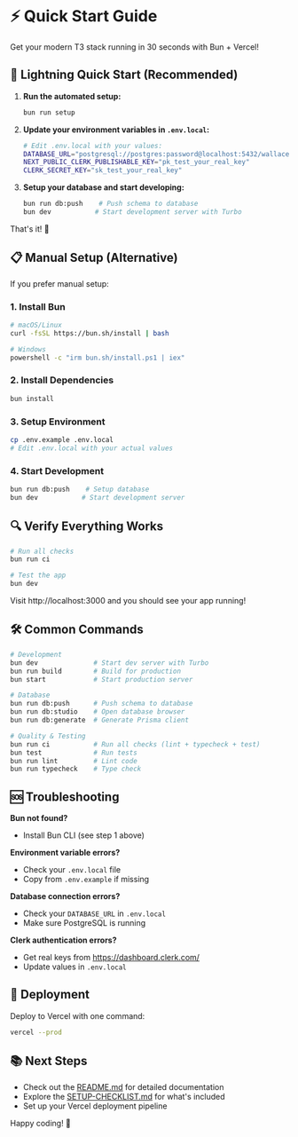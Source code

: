 # ⚡ Quick Start Guide

Get your modern T3 stack running in 30 seconds with Bun + Vercel!

## 🚀 Lightning Quick Start (Recommended)

1. **Run the automated setup:**
   ```bash
   bun run setup
   ```

2. **Update your environment variables in `.env.local`:**
   ```bash
   # Edit .env.local with your values:
   DATABASE_URL="postgresql://postgres:password@localhost:5432/wallace-files"
   NEXT_PUBLIC_CLERK_PUBLISHABLE_KEY="pk_test_your_real_key"
   CLERK_SECRET_KEY="sk_test_your_real_key"
   ```

3. **Setup your database and start developing:**
   ```bash
   bun run db:push    # Push schema to database
   bun dev           # Start development server with Turbo
   ```

That's it! 🎉

## 📋 Manual Setup (Alternative)

If you prefer manual setup:

### 1. Install Bun
```bash
# macOS/Linux
curl -fsSL https://bun.sh/install | bash

# Windows
powershell -c "irm bun.sh/install.ps1 | iex"
```

### 2. Install Dependencies
```bash
bun install
```

### 3. Setup Environment
```bash
cp .env.example .env.local
# Edit .env.local with your actual values
```

### 4. Start Development
```bash
bun run db:push    # Setup database
bun dev           # Start development server
```

## 🔍 Verify Everything Works

```bash
# Run all checks
bun run ci

# Test the app
bun dev
```

Visit http://localhost:3000 and you should see your app running!

## 🛠️ Common Commands

```bash
# Development
bun dev              # Start dev server with Turbo
bun run build        # Build for production
bun start            # Start production server

# Database
bun run db:push      # Push schema to database
bun run db:studio    # Open database browser
bun run db:generate  # Generate Prisma client

# Quality & Testing
bun run ci           # Run all checks (lint + typecheck + test)
bun test             # Run tests
bun run lint         # Lint code
bun run typecheck    # Type check
```

## 🆘 Troubleshooting

**Bun not found?**
- Install Bun CLI (see step 1 above)

**Environment variable errors?**
- Check your `.env.local` file
- Copy from `.env.example` if missing

**Database connection errors?**
- Check your `DATABASE_URL` in `.env.local`
- Make sure PostgreSQL is running

**Clerk authentication errors?**
- Get real keys from https://dashboard.clerk.com/
- Update values in `.env.local`

## 🚀 Deployment

Deploy to Vercel with one command:
```bash
vercel --prod
```

## 📚 Next Steps

- Check out the [README.md](./README.md) for detailed documentation
- Explore the [SETUP-CHECKLIST.md](./SETUP-CHECKLIST.md) for what's included
- Set up your Vercel deployment pipeline

Happy coding! 🎉
